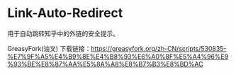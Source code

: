 # Link-Auto-Redirect
用于自动跳转知乎中的外链的安全提示。

GreasyFork(油叉)
下载链接：https://greasyfork.org/zh-CN/scripts/530835-%E7%9F%A5%E4%B9%8E%E4%B8%93%E6%A0%8F%E5%A4%96%E9%93%BE%E8%87%AA%E5%8A%A8%E8%B7%B3%E8%BD%AC